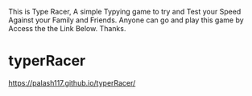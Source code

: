 This is  Type Racer, A simple Typying game to try and Test your Speed Against your Family and Friends. Anyone can go and play this game by Access the the Link Below. Thanks.
# typerRacer
https://palash117.github.io/typerRacer/
